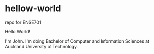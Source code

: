 # hellow-world
repo for ENSE701

Hello World!

I'm John. I'm doing Bachelor of Computer and Information Sciences at Auckland University of Technology.
